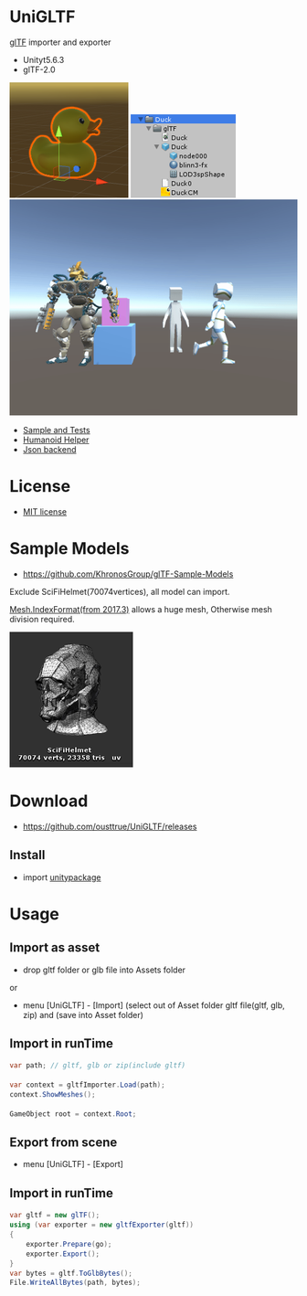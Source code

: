 # UniGLTF

[glTF](https://github.com/KhronosGroup/glTF) importer and exporter

* Unityt5.6.3
* glTF-2.0

![duck](doc/duck.png)
![duck_prefab](doc/duck_prefab.png)
![animation](doc/animation.gif)

* [Sample and Tests](https://github.com/ousttrue/UniGLTF_Test)
* [Humanoid Helper](https://github.com/ousttrue/UniHumanoid)
* [Json backend](https://github.com/ousttrue/UniJson)

# License

* [MIT license](LICENSE)

# Sample Models

* https://github.com/KhronosGroup/glTF-Sample-Models

Exclude SciFiHelmet(70074vertices), all model can import.

[Mesh.IndexFormat(from 2017.3)](https://docs.unity3d.com/ScriptReference/Mesh-indexFormat.html) allows a huge mesh, Otherwise mesh division required.

![SciFiHelmet](doc/SciFiHelmet.png)

# Download

* https://github.com/ousttrue/UniGLTF/releases

## Install

* import [unitypackage](https://github.com/ousttrue/UniGLTF/releases)

# Usage

## Import as asset

* drop gltf folder or glb file into Assets folder

or

* menu [UniGLTF] - [Import] (select out of Asset folder gltf file(gltf, glb, zip) and (save into Asset folder) 

## Import in runTime

```cs
var path; // gltf, glb or zip(include gltf)

var context = gltfImporter.Load(path);
context.ShowMeshes();

GameObject root = context.Root;
```

## Export from scene

* menu [UniGLTF] - [Export]

## Import in runTime

```cs
var gltf = new glTF();
using (var exporter = new gltfExporter(gltf))
{
    exporter.Prepare(go);
    exporter.Export();
}
var bytes = gltf.ToGlbBytes();
File.WriteAllBytes(path, bytes);
```

